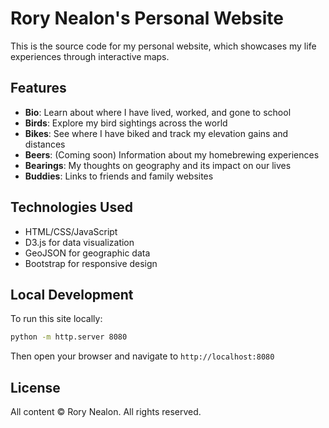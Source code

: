 # Rory Nealon's Personal Website

This is the source code for my personal website, which showcases my life experiences through interactive maps.

## Features

- **Bio**: Learn about where I have lived, worked, and gone to school
- **Birds**: Explore my bird sightings across the world
- **Bikes**: See where I have biked and track my elevation gains and distances
- **Beers**: (Coming soon) Information about my homebrewing experiences
- **Bearings**: My thoughts on geography and its impact on our lives
- **Buddies**: Links to friends and family websites

## Technologies Used

- HTML/CSS/JavaScript
- D3.js for data visualization
- GeoJSON for geographic data
- Bootstrap for responsive design

## Local Development

To run this site locally:

```bash
python -m http.server 8080
```

Then open your browser and navigate to `http://localhost:8080`

## License

All content © Rory Nealon. All rights reserved. 